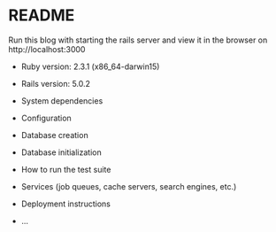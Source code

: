 # README

Run this blog with starting the rails server and view it in the browser on http://localhost:3000


* Ruby version: 2.3.1 (x86_64-darwin15) 

* Rails version: 5.0.2

* System dependencies

* Configuration

* Database creation

* Database initialization

* How to run the test suite

* Services (job queues, cache servers, search engines, etc.)

* Deployment instructions

* ...
